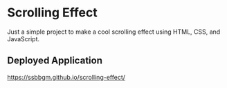 # Scrolling Effect

Just a simple project to make a cool scrolling effect using HTML, CSS, and JavaScript.

## Deployed Application

https://ssbbgm.github.io/scrolling-effect/
